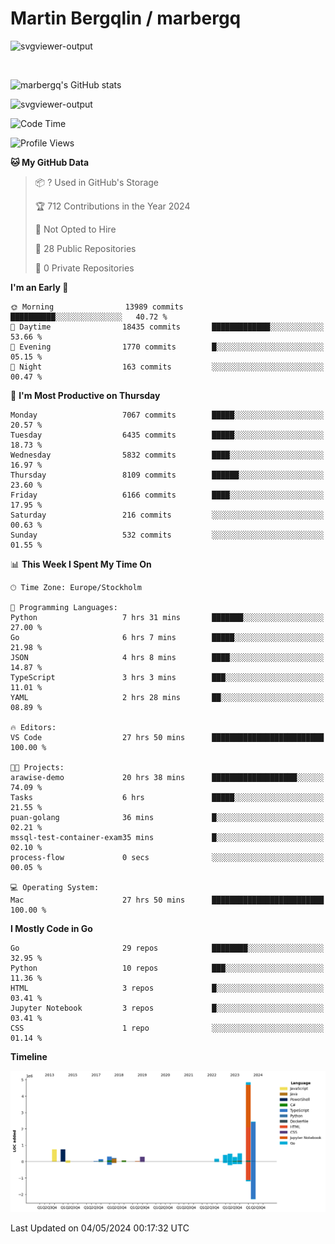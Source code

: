 # Martin Bergqlin / marbergq

![svgviewer-output](https://user-images.githubusercontent.com/2405410/206014777-22d41ecb-c24f-421d-b7d9-bba2cb5bb0de.svg)

<br>

<!--- [![Martin's Week](https://github-readme-stats.vercel.app/api/wakatime?username=marbergq&theme=dark)](https://github.com/anuraghazra/github-readme-stats) -->

![marbergq's GitHub stats](https://github-readme-stats.vercel.app/api?username=marbergq&count_private=true&show_icons=true)

![svgviewer-output](https://wakatime.com/badge/user/3f0a2069-6683-4e19-9a4a-7d21ea815067.svg)

<!--START_SECTION:waka-->
![Code Time](http://img.shields.io/badge/Code%20Time-4%2C017%20hrs%2023%20mins-blue)

![Profile Views](http://img.shields.io/badge/Profile%20Views-0-blue)

**🐱 My GitHub Data** 

> 📦 ? Used in GitHub's Storage 
 > 
> 🏆 712 Contributions in the Year 2024
 > 
> 🚫 Not Opted to Hire
 > 
> 📜 28 Public Repositories 
 > 
> 🔑 0 Private Repositories 
 > 
**I'm an Early 🐤** 

```text
🌞 Morning                13989 commits       ██████████░░░░░░░░░░░░░░░   40.72 % 
🌆 Daytime                18435 commits       █████████████░░░░░░░░░░░░   53.66 % 
🌃 Evening                1770 commits        █░░░░░░░░░░░░░░░░░░░░░░░░   05.15 % 
🌙 Night                  163 commits         ░░░░░░░░░░░░░░░░░░░░░░░░░   00.47 % 
```
📅 **I'm Most Productive on Thursday** 

```text
Monday                   7067 commits        █████░░░░░░░░░░░░░░░░░░░░   20.57 % 
Tuesday                  6435 commits        █████░░░░░░░░░░░░░░░░░░░░   18.73 % 
Wednesday                5832 commits        ████░░░░░░░░░░░░░░░░░░░░░   16.97 % 
Thursday                 8109 commits        ██████░░░░░░░░░░░░░░░░░░░   23.60 % 
Friday                   6166 commits        ████░░░░░░░░░░░░░░░░░░░░░   17.95 % 
Saturday                 216 commits         ░░░░░░░░░░░░░░░░░░░░░░░░░   00.63 % 
Sunday                   532 commits         ░░░░░░░░░░░░░░░░░░░░░░░░░   01.55 % 
```


📊 **This Week I Spent My Time On** 

```text
🕑︎ Time Zone: Europe/Stockholm

💬 Programming Languages: 
Python                   7 hrs 31 mins       ███████░░░░░░░░░░░░░░░░░░   27.00 % 
Go                       6 hrs 7 mins        █████░░░░░░░░░░░░░░░░░░░░   21.98 % 
JSON                     4 hrs 8 mins        ████░░░░░░░░░░░░░░░░░░░░░   14.87 % 
TypeScript               3 hrs 3 mins        ███░░░░░░░░░░░░░░░░░░░░░░   11.01 % 
YAML                     2 hrs 28 mins       ██░░░░░░░░░░░░░░░░░░░░░░░   08.89 % 

🔥 Editors: 
VS Code                  27 hrs 50 mins      █████████████████████████   100.00 % 

🐱‍💻 Projects: 
arawise-demo             20 hrs 38 mins      ███████████████████░░░░░░   74.09 % 
Tasks                    6 hrs               █████░░░░░░░░░░░░░░░░░░░░   21.55 % 
puan-golang              36 mins             █░░░░░░░░░░░░░░░░░░░░░░░░   02.21 % 
mssql-test-container-exam35 mins             █░░░░░░░░░░░░░░░░░░░░░░░░   02.10 % 
process-flow             0 secs              ░░░░░░░░░░░░░░░░░░░░░░░░░   00.05 % 

💻 Operating System: 
Mac                      27 hrs 50 mins      █████████████████████████   100.00 % 
```

**I Mostly Code in Go** 

```text
Go                       29 repos            ████████░░░░░░░░░░░░░░░░░   32.95 % 
Python                   10 repos            ███░░░░░░░░░░░░░░░░░░░░░░   11.36 % 
HTML                     3 repos             █░░░░░░░░░░░░░░░░░░░░░░░░   03.41 % 
Jupyter Notebook         3 repos             █░░░░░░░░░░░░░░░░░░░░░░░░   03.41 % 
CSS                      1 repo              ░░░░░░░░░░░░░░░░░░░░░░░░░   01.14 % 
```



**Timeline**

![Lines of Code chart](https://raw.githubusercontent.com/marbergq/marbergq/main/assets/bar_graph.png)


 Last Updated on 04/05/2024 00:17:32 UTC
<!--END_SECTION:waka-->

